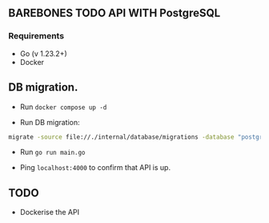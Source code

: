 ## BAREBONES TODO API WITH PostgreSQL

### Requirements
- Go (v 1.23.2+)
- Docker


## DB migration.
- Run `docker compose up -d`

- Run DB migration: 
```sh
migrate -source file://./internal/database/migrations -database "postgresql://postgres:postgres@localhost:5455/go_todo?sslmode=disable" up 2
```
- Run `go run main.go`

- Ping `localhost:4000` to confirm that API is up.

## TODO 
- Dockerise the API